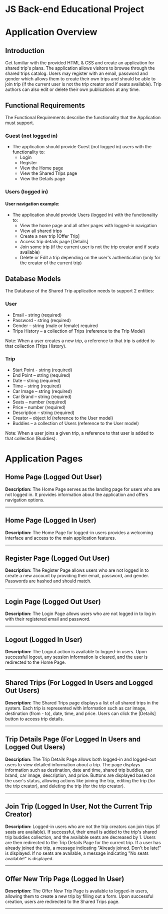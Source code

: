 # JS Back-end Educational Project

# Application Overview

## Introduction

Get familiar with the provided HTML & CSS and create an application for shared trip's plans. The application allows visitors to browse through the shared trips catalog. Users may register with an email, password and gender which allows them to create their own trips and should be able to join trip (if the current user is not the trip creator and if seats available). Trip authors can also edit or delete their own publications at any time.


## Functional Requirements

The Functional Requirements describe the functionality that the Application must support.

### Guest (not logged in)

- The application should provide Guest (not logged in) users with the functionality to:
  - Login
  - Register
  - View the Home page
  - View the Shared Trips page
  - View the Details page

### Users (logged in)

#### User navigation example:

- The application should provide Users (logged in) with the functionality to:
  - View the home page and all other pages with logged-in navigation
  - View all shared trips
  - Create a new trip [Offer Trip]
  - Access trip details page [Details]
  - Join some trip (if the current user is not the trip creator and if seats available)
  - Delete or Edit a trip depending on the user's authentication (only for the creator of the current trip)
 
## Database Models

The Database of the Shared Trip application needs to support 2 entities:

### User

- Email - string (required)
- Password - string (required)
- Gender – string (male or female) required
- Trips History – a collection of Trips (reference to the Trip Model)

Note: When a user creates a new trip, a reference to that trip is added to that collection (Trips History).

### Trip

- Start Point - string (required)
- End Point – string (required)
- Date – string (required)
- Time – string (required)
- Car Image – string (required)
- Car Brand – string (required)
- Seats – number (required)
- Price – number (required)
- Description – string (required)
- Creator – object Id (reference to the User model)
- Buddies – a collection of Users (reference to the User model)

Note: When a user joins a given trip, a reference to that user is added to that collection (Buddies).

# Application Pages

## Home Page (Logged Out User)

**Description:** The Home Page serves as the landing page for users who are not logged in. It provides information about the application and offers navigation options.

---

## Home Page (Logged In User)

**Description:** The Home Page for logged-in users provides a welcoming interface and access to the main application features.

---

## Register Page (Logged Out User)

**Description:** The Register Page allows users who are not logged in to create a new account by providing their email, password, and gender. Passwords are hashed and should match.

---

## Login Page (Logged Out User)

**Description:** The Login Page allows users who are not logged in to log in with their registered email and password.

---

## Logout (Logged In User)

**Description:** The Logout action is available to logged-in users. Upon successful logout, any session information is cleared, and the user is redirected to the Home Page.

---

## Shared Trips (For Logged In Users and Logged Out Users)

**Description:** The Shared Trips page displays a list of all shared trips in the system. Each trip is represented with information such as car image, destination (from - to), date, time, and price. Users can click the [Details] button to access trip details.

---

## Trip Details Page (For Logged In Users and Logged Out Users)

**Description:** The Trip Details Page allows both logged-in and logged-out users to view detailed information about a trip. The page displays information such as destination, date and time, shared trip buddies, car brand, car image, description, and price. Buttons are displayed based on the user's status, allowing actions like joining the trip, editing the trip (for the trip creator), and deleting the trip (for the trip creator).

---

## Join Trip (Logged In User, Not the Current Trip Creator)

**Description:** Logged-in users who are not the trip creators can join trips (if seats are available). If successful, their email is added to the trip's shared trip buddies collection, and the available seats are decreased by 1. Users are then redirected to the Trip Details Page for the current trip. If a user has already joined the trip, a message indicating "Already joined. Don't be late!" is displayed. If no seats are available, a message indicating "No seats available!" is displayed.

---

## Offer New Trip Page (Logged In User)

**Description:** The Offer New Trip Page is available to logged-in users, allowing them to create a new trip by filling out a form. Upon successful creation, users are redirected to the Shared Trips page.

---
